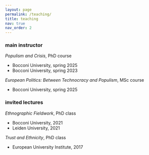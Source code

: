 ```yaml
---
layout: page
permalink: /teaching/
title: teaching
nav: true
nav_order: 2
---
```


### main instructor

*Populism and Crisis*, PhD course
- Bocconi University, spring 2025
- Bocconi University, spring 2023

*European Politics: Between Technocracy and Populism*, MSc course
- Bocconi University, spring 2025

### invited lectures

*Ethnographic Fieldwork*, PhD class
- Bocconi University, 2021
- Leiden University, 2021

*Trust and Ethnicity*, PhD class
- European University Institute, 2017
